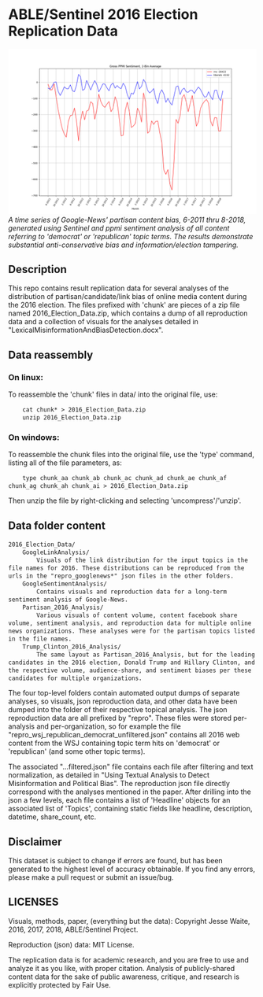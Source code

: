 # ABLE/Sentinel 2016 Election Replication Data

![](googlenews_rnc_liberals_ppmi_smoothed_2bin_avg.png)
*A time series of Google-News' partisan content bias, 6-2011 thru 8-2018, generated using Sentinel and ppmi sentiment analysis of all content referring to 'democrat' or 'republican' topic terms. The results demonstrate substantial anti-conservative bias and information/election tampering.*

## Description
This repo contains result replication data for several analyses of the distribution of partisan/candidate/link bias of online media content during the 2016 election. The files prefixed with 'chunk' are pieces of a zip file named 2016_Election_Data.zip, which contains a dump of all reproduction data and a collection of visuals for the analyses detailed in "LexicalMisinformationAndBiasDetection.docx".

## Data reassembly
###	On linux:
To reassemble the 'chunk' files in data/ into the original file, use:
```
	cat chunk* > 2016_Election_Data.zip
	unzip 2016_Election_Data.zip
```

###	On windows:
To reassemble the chunk files into the original file, use the 'type' command, listing all of the file parameters, as:
```
	type chunk_aa chunk_ab chunk_ac chunk_ad chunk_ae chunk_af chunk_ag chunk_ah chunk_ai > 2016_Election_Data.zip
```
Then unzip the file by right-clicking and selecting 'uncompress'/'unzip'.

## Data folder content
	2016_Election_Data/
		GoogleLinkAnalysis/
			Visuals of the link distribution for the input topics in the file names for 2016. These distributions can be reproduced from the urls in the "repro_googlenews*" json files in the other folders. 
		GoogleSentimentAnalysis/
			Contains visuals and reproduction data for a long-term sentiment analysis of Google-News.
		Partisan_2016_Analysis/
			Various visuals of content volume, content facebook share volume, sentiment analysis, and reproduction data for multiple online news organizations. These analyses were for the partisan topics listed in the file names.
		Trump_Clinton_2016_Analysis/
			The same layout as Partisan_2016_Analysis, but for the leading candidates in the 2016 election, Donald Trump and Hillary Clinton, and the respective volume, audience-share, and sentiment biases per these candidates for multiple organizations.


The four top-level folders contain automated output dumps of separate analyses, so visuals, json reproduction data, and other data have been dumped into the folder of their respective topical analysis. The json reproduction data are all prefixed by "repro". These files were stored per-analysis and per-organization, so for example the file "repro_wsj_republican_democrat_unfiltered.json" contains all 2016 web content from the WSJ containing topic term hits on 'democrat' or 'republican' (and some other topic terms). 

The associated "...filtered.json" file contains each file after filtering and text normalization, as detailed in "Using Textual Analysis to Detect Misinformation and Political Bias". The reproduction json file directly correspond with the analyses mentioned in the paper. After drilling into the json a few levels, each file contains a list of 'Headline' objects for an associated list of 'Topics', containing static fields like headline, description, datetime, share_count, etc.

## Disclaimer
This dataset is subject to change if errors are found, but has been generated to the highest level of accuracy obtainable. If you find any errors, please make a pull request or submit an issue/bug.

## LICENSES
Visuals, methods, paper, (everything but the data): Copyright Jesse Waite, 2016, 2017, 2018, ABLE/Sentinel Project.

Reproduction (json) data: MIT License.

The replication data is for academic research, and you are free to use and analyze it as you like, with proper citation. Analysis of publicly-shared content data for the sake of public awareness, critique, and research is explicitly protected by Fair Use.

